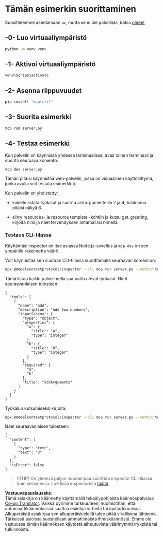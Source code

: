 <!--
CO_OP_TRANSLATOR_METADATA:
{
  "original_hash": "d0f0d7012325b286e4a717791b23ae7e",
  "translation_date": "2025-07-09T23:09:25+00:00",
  "source_file": "03-GettingStarted/01-first-server/solution/python/README.md",
  "language_code": "fi"
}
-->
# Tämän esimerkin suorittaminen

Suosittelemme asentamaan `uv`, mutta se ei ole pakollista, katso [ohjeet](https://docs.astral.sh/uv/#highlights)

## -0- Luo virtuaaliympäristö

```bash
python -m venv venv
```

## -1- Aktivoi virtuaaliympäristö

```bash
venv\Scrips\activate
```

## -2- Asenna riippuvuudet

```bash
pip install "mcp[cli]"
```

## -3- Suorita esimerkki

```bash
mcp run server.py
```

## -4- Testaa esimerkki

Kun palvelin on käynnissä yhdessä terminaalissa, avaa toinen terminaali ja suorita seuraava komento:

```bash
mcp dev server.py
```

Tämän pitäisi käynnistää web-palvelin, jossa on visuaalinen käyttöliittymä, jonka avulla voit testata esimerkkiä.

Kun palvelin on yhdistetty:

- kokeile listata työkalut ja suorita `add` argumenteilla 2 ja 4, tuloksena pitäisi näkyä 6.

- siirry resources- ja resource template -kohtiin ja kutsu get_greeting, kirjoita nimi ja näet tervehdyksen antamallasi nimellä.

### Testaus CLI-tilassa

Käyttämäsi inspector on itse asiassa Node.js-sovellus ja `mcp dev` on sen ympärille rakennettu käärö.

Voit käynnistää sen suoraan CLI-tilassa suorittamalla seuraavan komennon:

```bash
npx @modelcontextprotocol/inspector --cli mcp run server.py --method tools/list
```

Tämä listaa kaikki palvelimella saatavilla olevat työkalut. Näet seuraavanlaisen tulosteen:

```text
{
  "tools": [
    {
      "name": "add",
      "description": "Add two numbers",
      "inputSchema": {
        "type": "object",
        "properties": {
          "a": {
            "title": "A",
            "type": "integer"
          },
          "b": {
            "title": "B",
            "type": "integer"
          }
        },
        "required": [
          "a",
          "b"
        ],
        "title": "addArguments"
      }
    }
  ]
}
```

Työkalun kutsumiseksi kirjoita:

```bash
npx @modelcontextprotocol/inspector --cli mcp run server.py --method tools/call --tool-name add --tool-arg a=1 --tool-arg b=2
```

Näet seuraavanlaisen tulosteen:

```text
{
  "content": [
    {
      "type": "text",
      "text": "3"
    }
  ],
  "isError": false
}
```

> ![!TIP]
> On yleensä paljon nopeampaa suorittaa inspector CLI-tilassa kuin selaimessa.
> Lue lisää inspectorista [täältä](https://github.com/modelcontextprotocol/inspector).

**Vastuuvapauslauseke**:  
Tämä asiakirja on käännetty käyttämällä tekoälypohjaista käännöspalvelua [Co-op Translator](https://github.com/Azure/co-op-translator). Vaikka pyrimme tarkkuuteen, huomioithan, että automaattikäännöksissä saattaa esiintyä virheitä tai epätarkkuuksia. Alkuperäistä asiakirjaa sen alkuperäiskielellä tulee pitää virallisena lähteenä. Tärkeissä asioissa suositellaan ammattimaista ihmiskäännöstä. Emme ole vastuussa tämän käännöksen käytöstä aiheutuvista väärinymmärryksistä tai tulkinnoista.